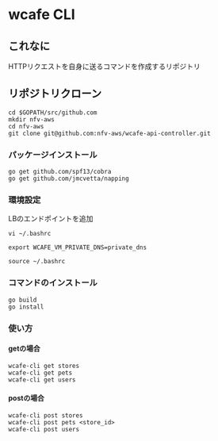 # wcafe CLI

## これなに
HTTPリクエストを自身に送るコマンドを作成するリポジトリ

## リポジトリクローン
```
cd $GOPATH/src/github.com
mkdir nfv-aws
cd nfv-aws
git clone git@github.com:nfv-aws/wcafe-api-controller.git
```

### パッケージインストール
```
go get github.com/spf13/cobra
go get github.com/jmcvetta/napping
```

### 環境設定
LBのエンドポイントを追加

```
vi ~/.bashrc

export WCAFE_VM_PRIVATE_DNS=private_dns

source ~/.bashrc
```

### コマンドのインストール
```
go build
go install
```

### 使い方
#### getの場合
```
wcafe-cli get stores
wcafe-cli get pets
wcafe-cli get users
```
#### postの場合
```
wcafe-cli post stores
wcafe-cli post pets <store_id>
wcafe-cli post users
```